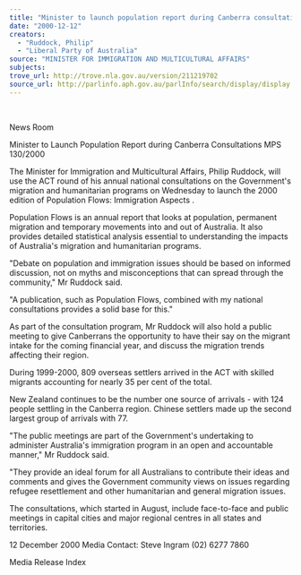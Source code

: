 ```yaml
---
title: "Minister to launch population report during Canberra consultations."
date: "2000-12-12"
creators:
  - "Ruddock, Philip"
  - "Liberal Party of Australia"
source: "MINISTER FOR IMMIGRATION AND MULTICULTURAL AFFAIRS"
subjects:
trove_url: http://trove.nla.gov.au/version/211219702
source_url: http://parlinfo.aph.gov.au/parlInfo/search/display/display.w3p;query=Id%3A%22media/pressrel/UJ236%22
---
```


  

 News Room

 Minister to Launch Population Report during Canberra Consultations MPS 130/2000

 The Minister for Immigration and Multicultural Affairs, Philip Ruddock, will use the ACT round of his annual national consultations on the Government's migration and humanitarian programs on Wednesday to launch the 2000 edition of Population Flows: Immigration Aspects .

 Population Flows is an annual report that looks at population, permanent migration and temporary movements into and out of Australia. It also provides detailed statistical analysis essential to understanding the impacts of Australia's migration and humanitarian programs.

 "Debate on population and immigration issues should be based on informed discussion, not on myths and misconceptions that can spread through the community," Mr Ruddock said.

 "A publication, such as Population Flows, combined with my national consultations provides a solid base for this."

 As part of the consultation program, Mr Ruddock will also hold a public meeting to give Canberrans the opportunity to have their say on the migrant intake for the coming financial year, and discuss the migration trends affecting their region.

 During 1999-2000, 809 overseas settlers arrived in the ACT with skilled migrants accounting for nearly 35 per cent of the total.

 New Zealand continues to be the number one source of arrivals - with 124 people settling in the Canberra region. Chinese settlers made up the second largest group of arrivals with 77.

 "The public meetings are part of the Government's undertaking to administer Australia's immigration program in an open and accountable manner," Mr Ruddock said.

 "They provide an ideal forum for all Australians to contribute their ideas and comments and gives the Government community views on issues regarding refugee resettlement and other humanitarian and general migration issues.

 The consultations, which started in August, include face-to-face and public meetings in capital cities and major regional centres in all states and territories.

 12 December 2000 Media Contact: Steve Ingram (02) 6277 7860

 Media Release Index

  

